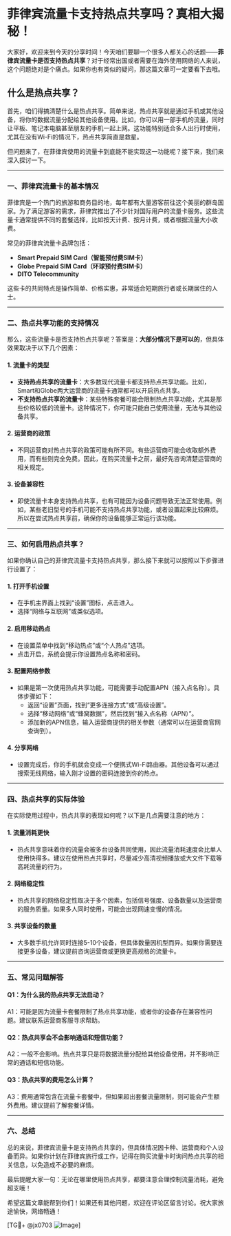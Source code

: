 # 菲律宾流量卡支持热点共享吗？真相大揭秘！

大家好，欢迎来到今天的分享时间！今天咱们要聊一个很多人都关心的话题——**菲律宾流量卡是否支持热点共享**？对于经常出国或者需要在海外使用网络的人来说，这个问题绝对是个痛点。如果你也有类似的疑问，那这篇文章可一定要看下去哦。

## 什么是热点共享？

首先，咱们得搞清楚什么是热点共享。简单来说，热点共享就是通过手机或其他设备，将你的数据流量分配给其他设备使用。比如，你可以用一部手机的流量，同时让平板、笔记本电脑甚至朋友的手机一起上网。这功能特别适合多人出行时使用，尤其在没有Wi-Fi的情况下，热点共享简直是救星。

但问题来了，在菲律宾使用的流量卡到底能不能实现这一功能呢？接下来，我们来深入探讨一下。

---

### 一、菲律宾流量卡的基本情况

菲律宾是一个热门的旅游和商务目的地，每年都有大量游客前往这个美丽的群岛国家。为了满足游客的需求，菲律宾推出了不少针对国际用户的流量卡服务。这些流量卡通常提供不同的套餐选择，比如按天计费、按月计费，或者根据流量大小收费。

常见的菲律宾流量卡品牌包括：

- **Smart Prepaid SIM Card（智能预付费SIM卡）**
- **Globe Prepaid SIM Card（环球预付费SIM卡）**
- **DITO Telecommunity**

这些卡的共同特点是操作简单、价格实惠，非常适合短期旅行者或长期居住的人士。

---

### 二、热点共享功能的支持情况

那么，这些流量卡是否支持热点共享呢？答案是：**大部分情况下是可以的**，但具体效果取决于以下几个因素：

#### 1. **流量卡的类型**
   - **支持热点共享的流量卡**：大多数现代流量卡都支持热点共享功能。比如，Smart和Globe两大运营商的流量卡通常都可以开启热点共享。
   - **不支持热点共享的流量卡**：某些特殊套餐可能会限制热点共享功能，尤其是那些价格较低的流量卡。这种情况下，你可能只能自己使用流量，无法与其他设备共享。

#### 2. **运营商的政策**
   - 不同运营商对热点共享的政策可能有所不同。有些运营商可能会收取额外费用，而有些则完全免费。因此，在购买流量卡之前，最好先咨询清楚运营商的相关规定。

#### 3. **设备兼容性**
   - 即使流量卡本身支持热点共享，也有可能因为设备问题导致无法正常使用。例如，某些老旧型号的手机可能不支持热点共享功能，或者设置起来比较麻烦。所以在尝试热点共享前，确保你的设备能够正常运行该功能。

---

### 三、如何启用热点共享？

如果你确认自己的菲律宾流量卡支持热点共享，那么接下来就可以按照以下步骤进行设置了：

#### 1. 打开手机设置
   - 在手机主界面上找到“设置”图标，点击进入。
   - 选择“网络与互联网”或类似选项。

#### 2. 启用移动热点
   - 在设置菜单中找到“移动热点”或“个人热点”选项。
   - 点击开启，系统会提示你设置热点名称和密码。

#### 3. 配置网络参数
   - 如果是第一次使用热点共享功能，可能需要手动配置APN（接入点名称）。具体步骤如下：
     - 返回“设置”页面，找到“更多连接方式”或“高级设置”。
     - 选择“移动网络”或“蜂窝数据”，然后找到“接入点名称（APN）”。
     - 添加新的APN信息，输入运营商提供的相关参数（通常可以在运营商官网查询到）。

#### 4. 分享网络
   - 设置完成后，你的手机就会变成一个便携式Wi-Fi路由器。其他设备可以通过搜索无线网络，输入刚才设置的密码连接到你的热点。

---

### 四、热点共享的实际体验

在实际使用过程中，热点共享的表现如何呢？以下是几点需要注意的地方：

#### 1. 流量消耗更快
   - 热点共享意味着你的流量会被多台设备共同使用，因此流量消耗速度会比单人使用快得多。建议在使用热点共享时，尽量减少高清视频播放或大文件下载等高耗流量的行为。

#### 2. 网络稳定性
   - 热点共享的网络稳定性取决于多个因素，包括信号强度、设备数量以及运营商的服务质量。如果多人同时使用，可能会出现网速变慢的情况。

#### 3. 共享设备的数量
   - 大多数手机允许同时连接5-10个设备，但具体数量因机型而异。如果你需要连接更多设备，建议提前咨询运营商或更换更高规格的流量卡。

---

### 五、常见问题解答

#### Q1：为什么我的热点共享无法启动？
A1：可能是因为流量卡套餐限制了热点共享功能，或者你的设备存在兼容性问题。建议联系运营商客服寻求帮助。

#### Q2：热点共享会不会影响通话和短信功能？
A2：一般不会影响。热点共享只是将数据流量分配给其他设备使用，并不影响正常的通话和短信功能。

#### Q3：热点共享的费用怎么计算？
A3：费用通常包含在流量卡套餐中，但如果超出套餐流量限制，则可能会产生额外费用。建议提前了解套餐详情。

---

### 六、总结

总的来说，菲律宾流量卡是支持热点共享的，但具体情况因卡种、运营商和个人设备而异。如果你计划在菲律宾旅行或工作，记得在购买流量卡时询问热点共享的相关信息，以免造成不必要的麻烦。

最后提醒大家一句：无论在哪里使用热点共享，都要注意合理控制流量消耗，避免超支哦！

希望这篇文章能帮到你们！如果还有其他问题，欢迎在评论区留言讨论。祝大家旅途愉快，网络畅通！

[TG💪+ @jx0703 ![Image](https://github.com/user-attachments/assets/dbca1d08-cadb-493c-b0ec-ad6f7a83f270)]